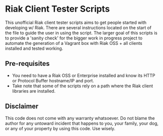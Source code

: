 # Riak Client Tester Scripts

This unofficial Riak client tester scripts aims to get people started with developing w/ Riak. There are several instructions located on the start of the file to guide the user in using the script. The larger goal of this scripts is to provide a 'sanity check' for the bigger work in progress project to automate the generation of a Vagrant box with Riak OSS + all clients installed and tested working.

## Pre-requisites
- You need to have a Riak OSS or Enterprise installed and know its HTTP or Protocol Buffer hostname/IP and port.
- Take note that some of the scripts rely on a path where the Riak client libraries are installed. 

## Disclaimer
This code does not come with any warranty whatsoever. Do not blame the author for any untoward incident that happens to you, your family, your dog, or any of your property by using this code. Use wisely.
